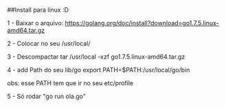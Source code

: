 ##Install para linux :D

1 - Baixar o arquivo:
https://golang.org/doc/install?download=go1.7.5.linux-amd64.tar.gz

2 - Colocar no seu /usr/local/

3 - Descompactar
tar /usr/local -xzf go1.7.5.linux-amd64.tar.gz

4 - add Path do seu lib/go
export PATH=$PATH:/usr/local/go/bin

obs: esse PATH tem que ir no seu etc/profile

5 - Só rodar "go run ola.go"

